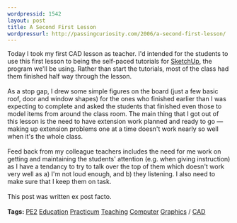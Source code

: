 ```yaml
--- 
wordpressid: 1542
layout: post
title: A Second First Lesson
wordpressurl: http://passingcuriosity.com/2006/a-second-first-lesson/
---
```

Today I took my first CAD lesson as teacher. I'd intended for the students to use this first lesson to being the self-paced tutorials for <a href="http://sketchup.google.com/">SketchUp</a>, the program we'll be using. Rather than <emph>start</emph> the tutorials, most of the class had them <emph>finished</emph> half way through the lesson. <br /><br />As a stop gap, I drew some simple figures on the board (just a few basic roof, door and window shapes) for the ones who finished earlier than I was expecting to complete and asked the students that finished even those to model items from around the class room. The main thing that I got out of this lesson is the need to have extension work planned and ready to go &mdash; making up extension problems one at a time doesn't work nearly so well when it's the whole class.<br /><br />Feed back from my colleague teachers includes the need for me work on getting and maintaining the students' attention (e.g. when giving instruction) as I have a tendancy to try to talk over the top of them which doesn't work very well as a) I'm not loud enough, and b) they listening. I also need to make sure that I keep them on task.<br /><br /><span class="note">This post was written ex post facto.</span><br /><br /><span class="tags"><strong>Tags:</strong><!--<br />--> <a rel="tag" href="http://del.icio.us/thsutton/pe2">PE2</a><!--<br />--> <a rel="tag" href="http://del.icio.us/thsutton/education">Education</a><!--<br />--> <a rel="tag" href="http://del.icio.us/thsutton/practicum">Practicum</a><!--<br />--> <a rel="tag" href="http://del.icio.us/thsutton/teaching">Teaching</a><!--<br />--> <a rel="tag" href="http://del.icio.us/thsutton/computer">Computer</a><!--<br />--> <a rel="tag" href="http://del.icio.us/thsutton/graphics">Graphics</a> / <!--<br />--> <a rel="tag" href="http://del.icio.us/thsutton/cad">CAD</a><!--<br />--></span>
